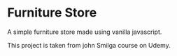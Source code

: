# Furniture Store

A simple furniture store made using vanilla javascript.

This project is taken from john Smilga course on Udemy.
